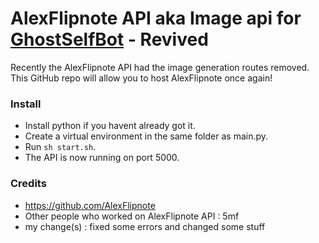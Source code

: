 # AlexFlipnote API aka Image api for <a href="https://github.com/5mf/GhostSelfBot">GhostSelfBot</a> - Revived
Recently the AlexFlipnote API had the image generation routes removed.  
This GitHub repo will allow you to host AlexFlipnote once again!  

### Install
- Install python if you havent already got it.  
- Create a virtual environment in the same folder as main.py.  
- Run `sh start.sh`.  
- The API is now running on port 5000.  

### Credits
- https://github.com/AlexFlipnote  
- Other people who worked on AlexFlipnote API : 5mf 
- my change(s) : fixed some errors and changed some stuff
